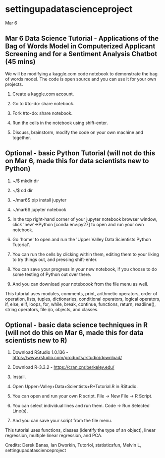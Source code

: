 # settingupadatascienceproject
Mar 6

## Mar 6 Data Science Tutorial - Applications of the Bag of Words Model in Computerized Applicant Screening and for a Sentiment Analysis Chatbot (45 mins)

We will be modifying a kaggle.com code notebook to demonstrate the bag of words model. The code is open source and you can use it for your own projects.  

1. Create a kaggle.com account.

2. Go to #to-do: share notebook.

3. Fork #to-do: share notebook.

4. Run the cells in the notebook using shift-enter.

5. Discuss, brainstorm, modify the code on your own machine and together.

## Optional - basic Python Tutorial (will not do this on Mar 6, made this for data scientists new to Python)

1. ~/$ mkdir dir

2. ~/$ cd dir

3. ~/mar6$ pip install jupyter

4. ~/mar6$ jupyter notebook

5. In the top right-hand corner of your jupyter notebook browser window, click 'new'->Python [conda env:py27] to open and run your own notebook.

6. Go 'home' to open and run the 'Upper Valley Data Scientists Python Tutorial'.

7. You can run the cells by clicking within them, editing them to your liking to try things out, and pressing shift-enter.

8. You can save your progress in your new notebook, if you choose to do some testing of Python out over there.

9. And you can download your noteboook from the file menu as well. 

This tutorial uses  modules, comments, print, arithmetic operators, order of operation, lists, tuples, dictionaries, conditional operators, logical operators, if, else, elif, loops, for, while, break, continue, functions, return, readline(), string operators, file i/o, objects, and classes. 

## Optional - basic data science techniques in R (will not do this on Mar 6, made this for data scientists new to R)

1. Download RStudio 1.0.136 - https://www.rstudio.com/products/rstudio/download/ 
2. Download R-3.3.2 - https://cran.cnr.berkeley.edu/ 

3. Install.

4. Open Upper+Valley+Data+Scientists+R+Tutorial.R in RStudio.

4. You can open and run your own R script. File -> New File -> R Script.

5. You can select individual lines and run them. Code -> Run Selected Line(s).

6. And you can save your script from the file menu.

This tutorial uses functions, classes (identify the type of an object), linear regression, multiple linear regression, and PCA. 

Credits: Derek Banas, Ian Dworkin, Tutorlol, statisticsfun, Melvin L, settingupadatascienceproject 

